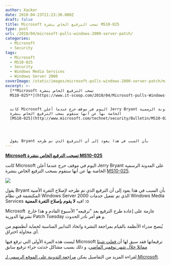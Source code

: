 ```yaml
---
author: Xacker
date: 2010-04-23T21:23:30.000Z
draft: false
title: Microsoft تسحب الترقيع الخاص بنشرة MS10-025
type: post
url: /2010/04/microsoft-pulls-windows-2000-server-patch/
categories:
  - Microsoft
  - Security
tags:
  - Microsoft
  - MS10-025
  - Security
  - Windows Media Services
  - Windows Server 2000
coverImage: /static/images/microsoft-pulls-windows-2000-server-patch/microsoft-patch.jpg
excerpt: >-
  [**Microsoft تسحب الترقيع الخاص بنشرة
  MS10-025**](https://www.it-scoop.com/2010/04/Microsoft-pulls-Windows-2000-Server-patch)


  كانت Microsoft اليوم في موقف حرج عندما أعلن Jerry Bryant على المدونة الرسمية
  الخاصة بها عن أنها ستقوم بسحب الترقيع الخاص بنشرة
  [MS10-025](http://www.microsoft.com/technet/security/Bulletin/MS10-025.mspx).




  يقول Bryant بأن السبب في هذا يعود إلى أن الترقيع الذي تم طرحه
---
```

[**Microsoft تسحب الترقيع الخاص بنشرة MS10-025**](https://www.it-scoop.com/2010/04/Microsoft-pulls-Windows-2000-Server-patch)

كانت Microsoft اليوم في موقف حرج عندما أعلن Jerry Bryant على المدونة الرسمية الخاصة بها عن أنها ستقوم بسحب الترقيع الخاص بنشرة [MS10-025](http://www.microsoft.com/technet/security/Bulletin/MS10-025.mspx).

![](/static/images/microsoft-pulls-windows-2000-server-patch/microsoft-patch.jpg)

يقول Bryant بأن السبب في هذا يعود إلى أن الترقيع الذي تم طرحه لإصلاح الثغرة الأمنية المكتشفة في نظام Windows Server 2000 الذي تم تفعيل خدمات Windows Media Services فيه **لا يقوم بإصلاح الثغرة المعنية**! :o

Microsoft عازمة على إعادة طرح الترقيع بعد "ترقيعه" الأسبوع القادم و هذا خارج  نشرتها الدورية Patch Tuesday و هو أمر نادر الحدوث.

يُنصح مدراء الأنظمة بالقيام بمراجعة النشرة واتخاذ التدابير المناسبة لحماية أنظمتهم من أي محاولة اختراق.

ليست هذه المرة الأولى التي ترقع فيها Microsoft ترقيعاتها فقد سبق لها أن[ فعلت شيئا مماثلا خلال شهر نوفمبر الماضي](https://www.it-scoop.com/2009/11/%D8%B9%D9%86%D8%AF%D9%85%D8%A7-%D8%AA%D8%B1%D9%82%D8%B9-microsoft-%D8%AA%D8%B1%D9%82%D9%8A%D8%B9%D8%A7%D8%AA%D9%87%D8%A7/)، و ذلك بسبب مشاكل حدثت جراء ترقيع سابق

لقراءة المزيد من التفاصيل يمكن [مراجعة التدوينة على الموقع الرسمي لـ Microsoft](http://blogs.technet.com/msrc/archive/2010/04/21/ms10-025-security-update-to-be-re-released.aspx).
